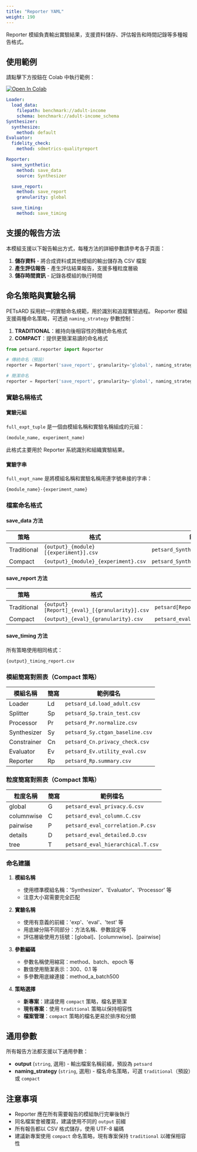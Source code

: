 ```yaml
---
title: "Reporter YAML"
weight: 190
---
```


Reporter 模組負責輸出實驗結果，支援資料儲存、評估報告和時間記錄等多種報告格式。

## 使用範例

請點擊下方按鈕在 Colab 中執行範例：

[![Open In Colab](https://colab.research.google.com/assets/colab-badge.svg)](https://colab.research.google.com/github/nics-dp/petsard/blob/main/demo/petsard-yaml/reporter-yaml/reporter.ipynb)

```yaml
Loader:
  load_data:
    filepath: benchmark://adult-income
    schema: benchmark://adult-income_schema
Synthesizer:
  synthesize:
    method: default
Evaluator:
  fidelity_check:
    method: sdmetrics-qualityreport

Reporter:
  save_synthetic:
    method: save_data
    source: Synthesizer

  save_report:
    method: save_report
    granularity: global

  save_timing:
    method: save_timing
```

## 支援的報告方法

本模組支援以下報告輸出方式，每種方法的詳細參數請參考各子頁面：

1. **儲存資料** - 將合成資料或其他模組的輸出儲存為 CSV 檔案
2. **產生評估報告** - 產生評估結果報告，支援多種粒度層級
3. **儲存時間資訊** - 記錄各模組的執行時間

## 命名策略與實驗名稱

PETsARD 採用統一的實驗命名規範，用於識別和追蹤實驗過程。
Reporter 模組支援兩種命名策略，可透過 `naming_strategy` 參數控制：

1. **TRADITIONAL**：維持向後相容性的傳統命名格式
2. **COMPACT**：提供更簡潔易讀的命名格式

```python
from petsard.reporter import Reporter

# 傳統命名（預設）
reporter = Reporter('save_report', granularity='global', naming_strategy='traditional')

# 簡潔命名
reporter = Reporter('save_report', granularity='global', naming_strategy='compact')
```

### 實驗名稱格式

#### 實驗元組

`full_expt_tuple` 是一個由模組名稱和實驗名稱組成的元組：
```python
(module_name, experiment_name)
```

此格式主要用於 Reporter 系統識別和組織實驗結果。

#### 實驗字串

`full_expt_name` 是將模組名稱和實驗名稱用連字號串接的字串：
```
{module_name}-{experiment_name}
```

### 檔案命名格式

#### save_data 方法

| 策略 | 格式 | 範例 |
|------|------|------|
| Traditional | `{output}_{module}[{experiment}].csv` | `petsard_Synthesizer[exp1].csv` |
| Compact | `{output}_{module}_{experiment}.csv` | `petsard_Synthesizer_exp1.csv` |

#### save_report 方法

| 策略 | 格式 | 範例 |
|------|------|------|
| Traditional | `{output}[Report]_{eval}_[{granularity}].csv` | `petsard[Report]_eval1_[global].csv` |
| Compact | `{output}_{eval}_{granularity}.csv` | `petsard_eval1_global.csv` |

#### save_timing 方法

所有策略使用相同格式：
```
{output}_timing_report.csv
```

### 模組簡寫對照表（Compact 策略）

| 模組名稱 | 簡寫 | 範例檔名 |
|---------|------|---------|
| Loader | Ld | `petsard_Ld.load_adult.csv` |
| Splitter | Sp | `petsard_Sp.train_test.csv` |
| Processor | Pr | `petsard_Pr.normalize.csv` |
| Synthesizer | Sy | `petsard_Sy.ctgan_baseline.csv` |
| Constrainer | Cn | `petsard_Cn.privacy_check.csv` |
| Evaluator | Ev | `petsard_Ev.utility_eval.csv` |
| Reporter | Rp | `petsard_Rp.summary.csv` |

### 粒度簡寫對照表（Compact 策略）

| 粒度名稱 | 簡寫 | 範例檔名 |
|---------|------|---------|
| global | G | `petsard_eval_privacy.G.csv` |
| columnwise | C | `petsard_eval_column.C.csv` |
| pairwise | P | `petsard_eval_correlation.P.csv` |
| details | D | `petsard_eval_detailed.D.csv` |
| tree | T | `petsard_eval_hierarchical.T.csv` |

### 命名建議

1. **模組名稱**
   - 使用標準模組名稱：'Synthesizer'、'Evaluator'、'Processor' 等
   - 注意大小寫需要完全匹配

2. **實驗名稱**
   - 使用有意義的前綴：'exp'、'eval'、'test' 等
   - 用底線分隔不同部分：方法名稱、參數設定等
   - 評估層級使用方括號：[global]、[columnwise]、[pairwise]

3. **參數編碼**
   - 參數名稱使用縮寫：method、batch、epoch 等
   - 數值使用簡潔表示：300、0.1 等
   - 多參數用底線連接：method_a_batch500

4. **策略選擇**
   - **新專案**：建議使用 `compact` 策略，檔名更簡潔
   - **現有專案**：使用 `traditional` 策略以保持相容性
   - **檔案管理**：`compact` 策略的檔名更易於排序和分類

## 通用參數

所有報告方法都支援以下通用參數：

- **output** (`string`, 選用) - 輸出檔案名稱前綴，預設為 `petsard`
- **naming_strategy** (`string`, 選用) - 檔名命名策略，可選 `traditional`（預設）或 `compact`

## 注意事項

- Reporter 應在所有需要報告的模組執行完畢後執行
- 同名檔案會被覆寫，建議使用不同的 `output` 前綴
- 所有報告都以 CSV 格式儲存，使用 UTF-8 編碼
- 建議新專案使用 `compact` 命名策略，現有專案保持 `traditional` 以確保相容性